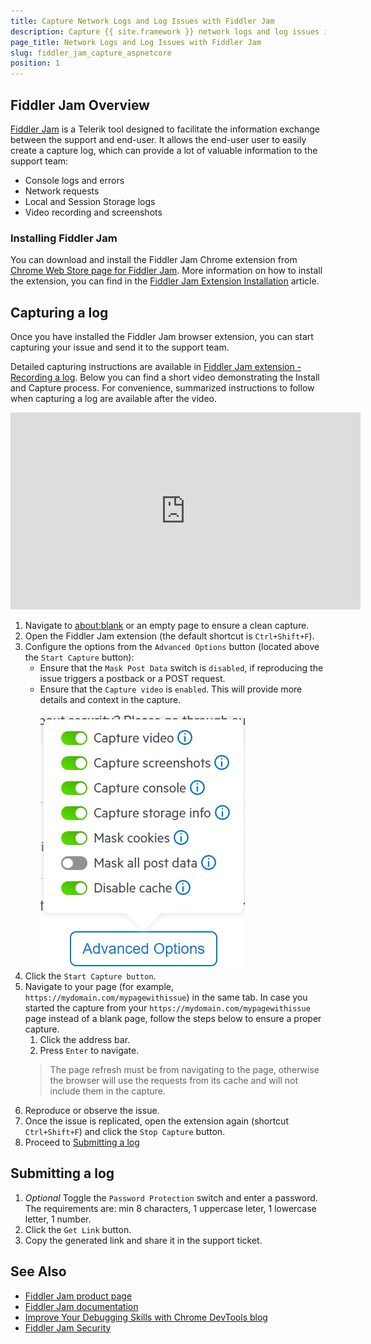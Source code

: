 ```yaml
---
title: Capture Network Logs and Log Issues with Fiddler Jam
description: Capture {{ site.framework }} network logs and log issues in the browser with Telerik Fiddler Jam extention tool
page_title: Network Logs and Log Issues with Fiddler Jam
slug: fiddler_jam_capture_aspnetcore
position: 1
---
```


## Fiddler Jam Overview

[Fiddler Jam](https://www.telerik.com/fiddler-jam) is a Telerik tool designed to facilitate the information exchange between the support and end-user. It allows the end-user user to easily create a capture log, which can provide a lot of valuable information to the support team:
* Console logs and errors
* Network requests
* Local and Session Storage logs
* Video recording and screenshots

### Installing Fiddler Jam

You can download and install the Fiddler Jam Chrome extension from [Chrome Web Store page for Fiddler Jam](https://chrome.google.com/webstore/detail/fiddler-jam/fnkjlegmkbicdodlheligomlfbdblpfj). More information on how to install the extension, you can find in the [Fiddler Jam Extension Installation](https://docs.telerik.com/fiddler-jam/extension/installation) article. 

## Capturing a log

Once you have installed the Fiddler Jam browser extension, you can start capturing your issue and send it to the support team. 

Detailed capturing instructions are available in [Fiddler Jam extension - Recording a log](https://docs.telerik.com/fiddler-jam/extension/recording-a-log). Below you can find a short video demonstrating the Install and Capture process. For convenience, summarized instructions to follow when capturing a log are available after the video.

<iframe width="560" height="315" src="https://www.youtube.com/embed/AegKWavRSv0" title="YouTube video player" frameborder="0" allow="accelerometer; autoplay; clipboard-write; encrypted-media; gyroscope; picture-in-picture" allowfullscreen></iframe>

1. Navigate to <a href="about:blank" target="_blank">about:blank</a> or an empty page to ensure a clean capture.
2. Open the Fiddler Jam extension (the default shortcut is `Ctrl+Shift+F`).
3. Configure the options from the `Advanced Options` button (located above the `Start Capture` button):
   * Ensure that the `Mask Post Data` switch is `disabled`, if reproducing the issue triggers a postback or a POST request.
   * Ensure that the `Capture video` is `enabled`. This will provide more details and context in the capture.
        <br /> <br />![Fiddler Jam Settings](images/fiddler-jam-capture-settings.png)
4. Click the `Start Capture button`.
5. Navigate to your page (for example, `https://mydomain.com/mypagewithissue`) in the same tab. In case you started the capture from your `https://mydomain.com/mypagewithissue` page instead of a blank page, follow the steps below to ensure a proper capture.
   1. Click the address bar.
   2. Press `Enter` to navigate.
    > The page refresh must be from navigating to the page, otherwise the browser will use the requests from its cache and will not include them in the capture.
6. Reproduce or observe the issue.
7. Once the issue is replicated, open the extension again (shortcut `Ctrl+Shift+F`) and click the `Stop Capture` button.
8. Proceed to [Submitting a log](#submitting-a-log)

## Submitting a log

1. *Optional* Toggle the `Password Protection` switch and enter a password. The requirements are: min 8 characters, 1 uppercase leter, 1 lowercase letter, 1 number.
1. Click the `Get Link` button.
1. Copy the generated link and share it in the support ticket.


## See Also

* [Fiddler Jam product page](https://www.telerik.com/fiddler-jam)
* [Fiddler Jam documentation](https://docs.telerik.com/fiddler-jam/introduction)
* [Improve Your Debugging Skills with Chrome DevTools blog](https://www.telerik.com/blogs/improve-your-debugging-skills-with-chrome-devtools)
* [Fiddler Jam Security](https://docs.telerik.com/fiddler-jam/security)
